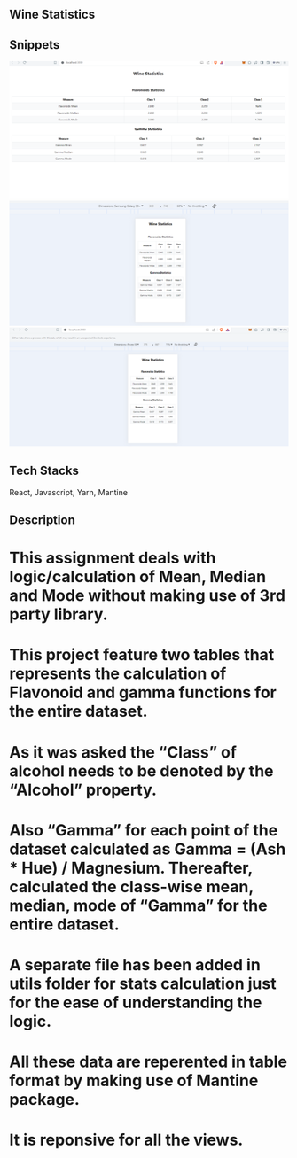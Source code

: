 ## Wine Statistics 

## Snippets

<img src="./img//pic1.png" />
<img src="./img//pic2.png" />
<img src="./img/pic3.png" />


## Tech Stacks
  React, Javascript, Yarn, Mantine

## Description 

# This assignment deals with logic/calculation of Mean, Median and Mode without making use of 3rd party library. 
# This project feature two tables that represents the calculation of Flavonoid and gamma functions for the entire dataset.
# As it was asked the “Class” of alcohol needs to be denoted by the “Alcohol” property. 
# Also “Gamma” for each point of the dataset calculated as Gamma = (Ash * Hue) / Magnesium. Thereafter, calculated the class-wise mean, median, mode of “Gamma” for the entire dataset.
# A separate file has been added in utils folder for stats calculation just for the ease of understanding the logic.
# All these data are reperented in table format by making use of Mantine package.
# It is reponsive for all the views.